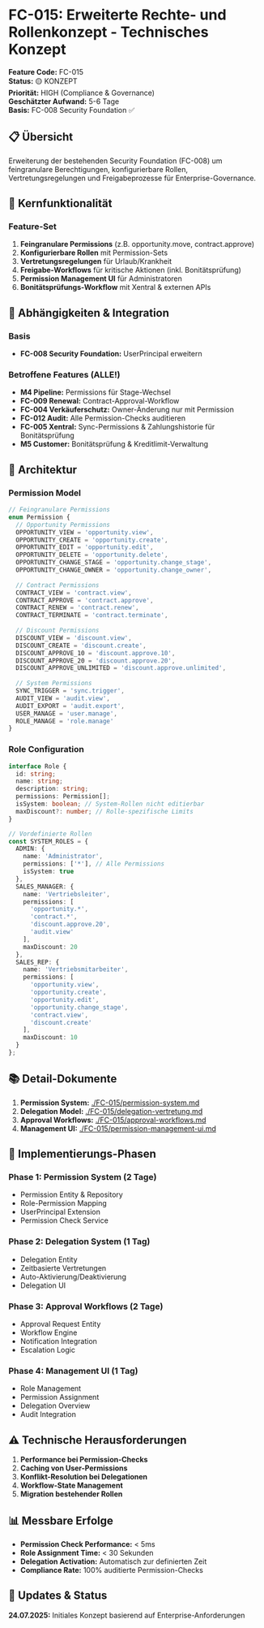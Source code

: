 # FC-015: Erweiterte Rechte- und Rollenkonzept - Technisches Konzept

**Feature Code:** FC-015  
**Status:** 🟡 KONZEPT  
**Priorität:** HIGH (Compliance & Governance)  
**Geschätzter Aufwand:** 5-6 Tage  
**Basis:** FC-008 Security Foundation ✅

## 📋 Übersicht

Erweiterung der bestehenden Security Foundation (FC-008) um feingranulare Berechtigungen, konfigurierbare Rollen, Vertretungsregelungen und Freigabeprozesse für Enterprise-Governance.

## 🎯 Kernfunktionalität

### Feature-Set
1. **Feingranulare Permissions** (z.B. opportunity.move, contract.approve)
2. **Konfigurierbare Rollen** mit Permission-Sets
3. **Vertretungsregelungen** für Urlaub/Krankheit
4. **Freigabe-Workflows** für kritische Aktionen (inkl. Bonitätsprüfung)
5. **Permission Management UI** für Administratoren
6. **Bonitätsprüfungs-Workflow** mit Xentral & externen APIs

## 🔗 Abhängigkeiten & Integration

### Basis
- **FC-008 Security Foundation:** UserPrincipal erweitern

### Betroffene Features (ALLE!)
- **M4 Pipeline:** Permissions für Stage-Wechsel
- **FC-009 Renewal:** Contract-Approval-Workflow
- **FC-004 Verkäuferschutz:** Owner-Änderung nur mit Permission
- **FC-012 Audit:** Alle Permission-Checks auditieren
- **FC-005 Xentral:** Sync-Permissions & Zahlungshistorie für Bonitätsprüfung
- **M5 Customer:** Bonitätsprüfung & Kreditlimit-Verwaltung

## 📐 Architektur

### Permission Model
```typescript
// Feingranulare Permissions
enum Permission {
  // Opportunity Permissions
  OPPORTUNITY_VIEW = 'opportunity.view',
  OPPORTUNITY_CREATE = 'opportunity.create',
  OPPORTUNITY_EDIT = 'opportunity.edit',
  OPPORTUNITY_DELETE = 'opportunity.delete',
  OPPORTUNITY_CHANGE_STAGE = 'opportunity.change_stage',
  OPPORTUNITY_CHANGE_OWNER = 'opportunity.change_owner',
  
  // Contract Permissions
  CONTRACT_VIEW = 'contract.view',
  CONTRACT_APPROVE = 'contract.approve',
  CONTRACT_RENEW = 'contract.renew',
  CONTRACT_TERMINATE = 'contract.terminate',
  
  // Discount Permissions
  DISCOUNT_VIEW = 'discount.view',
  DISCOUNT_CREATE = 'discount.create',
  DISCOUNT_APPROVE_10 = 'discount.approve.10',
  DISCOUNT_APPROVE_20 = 'discount.approve.20',
  DISCOUNT_APPROVE_UNLIMITED = 'discount.approve.unlimited',
  
  // System Permissions
  SYNC_TRIGGER = 'sync.trigger',
  AUDIT_VIEW = 'audit.view',
  AUDIT_EXPORT = 'audit.export',
  USER_MANAGE = 'user.manage',
  ROLE_MANAGE = 'role.manage'
}
```

### Role Configuration
```typescript
interface Role {
  id: string;
  name: string;
  description: string;
  permissions: Permission[];
  isSystem: boolean; // System-Rollen nicht editierbar
  maxDiscount?: number; // Rolle-spezifische Limits
}

// Vordefinierte Rollen
const SYSTEM_ROLES = {
  ADMIN: {
    name: 'Administrator',
    permissions: ['*'], // Alle Permissions
    isSystem: true
  },
  SALES_MANAGER: {
    name: 'Vertriebsleiter',
    permissions: [
      'opportunity.*',
      'contract.*',
      'discount.approve.20',
      'audit.view'
    ],
    maxDiscount: 20
  },
  SALES_REP: {
    name: 'Vertriebsmitarbeiter',
    permissions: [
      'opportunity.view',
      'opportunity.create',
      'opportunity.edit',
      'opportunity.change_stage',
      'contract.view',
      'discount.create'
    ],
    maxDiscount: 10
  }
};
```

## 📚 Detail-Dokumente

1. **Permission System:** [./FC-015/permission-system.md](./FC-015/permission-system.md)
2. **Delegation Model:** [./FC-015/delegation-vertretung.md](./FC-015/delegation-vertretung.md)
3. **Approval Workflows:** [./FC-015/approval-workflows.md](./FC-015/approval-workflows.md)
4. **Management UI:** [./FC-015/permission-management-ui.md](./FC-015/permission-management-ui.md)

## 🚀 Implementierungs-Phasen

### Phase 1: Permission System (2 Tage)
- Permission Entity & Repository
- Role-Permission Mapping
- UserPrincipal Extension
- Permission Check Service

### Phase 2: Delegation System (1 Tag)
- Delegation Entity
- Zeitbasierte Vertretungen
- Auto-Aktivierung/Deaktivierung
- Delegation UI

### Phase 3: Approval Workflows (2 Tage)
- Approval Request Entity
- Workflow Engine
- Notification Integration
- Escalation Logic

### Phase 4: Management UI (1 Tag)
- Role Management
- Permission Assignment
- Delegation Overview
- Audit Integration

## ⚠️ Technische Herausforderungen

1. **Performance bei Permission-Checks**
2. **Caching von User-Permissions**
3. **Konflikt-Resolution bei Delegationen**
4. **Workflow-State Management**
5. **Migration bestehender Rollen**

## 📊 Messbare Erfolge

- **Permission Check Performance:** < 5ms
- **Role Assignment Time:** < 30 Sekunden
- **Delegation Activation:** Automatisch zur definierten Zeit
- **Compliance Rate:** 100% auditierte Permission-Checks

## 🔄 Updates & Status

**24.07.2025:** Initiales Konzept basierend auf Enterprise-Anforderungen